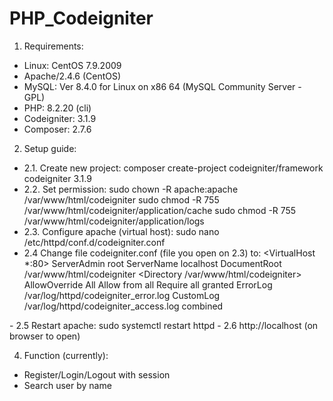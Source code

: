 # PHP_Codeigniter
1. Requirements:
- Linux: CentOS 7.9.2009
- Apache/2.4.6 (CentOS)
- MySQL: Ver 8.4.0 for Linux on x86 64 (MySQL Community Server - GPL)
- PHP: 8.2.20 (cli)
- Codeigniter: 3.1.9
- Composer: 2.7.6


2. Setup guide:
- 2.1. Create new project: 
  composer create-project codeigniter/framework codeigniter 3.1.9
- 2.2. Set permission: 
  sudo chown -R apache:apache /var/www/html/codeigniter
  sudo chmod -R 755 /var/www/html/codeigniter/application/cache
  sudo chmod -R 755 /var/www/html/codeigniter/application/logs  
- 2.3. Configure apache (virtual host): sudo nano /etc/httpd/conf.d/codeigniter.conf
- 2.4 Change file codeigniter.conf (file you open on 2.3) to:
  <VirtualHost *:80>
    ServerAdmin root
    ServerName localhost
    DocumentRoot /var/www/html/codeigniter
    <Directory /var/www/html/codeigniter>
        AllowOverride All
        Allow from all
        Require all granted
    </Directory>
    ErrorLog /var/log/httpd/codeigniter_error.log
    CustomLog /var/log/httpd/codeigniter_access.log combined
</VirtualHost>
- 2.5 Restart apache: sudo systemctl restart httpd
- 2.6 http://localhost (on browser to open)

  
4. Function (currently):
- Register/Login/Logout with session
- Search user by name
